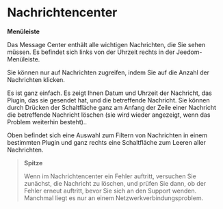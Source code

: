 # Nachrichtencenter
**Menüleiste**

Das Message Center enthält alle wichtigen Nachrichten, die Sie sehen müssen. Es befindet sich links von der Uhrzeit rechts in der Jeedom-Menüleiste.

Sie können nur auf Nachrichten zugreifen, indem Sie auf die Anzahl der Nachrichten klicken.

Es ist ganz einfach. Es zeigt Ihnen Datum und Uhrzeit der Nachricht, das Plugin, das sie gesendet hat, und die betreffende Nachricht. Sie können durch Drücken der Schaltfläche ganz am Anfang der Zeile einer Nachricht die betreffende Nachricht löschen (sie wird wieder angezeigt, wenn das Problem weiterhin besteht)..

Oben befindet sich eine Auswahl zum Filtern von Nachrichten in einem bestimmten Plugin und ganz rechts eine Schaltfläche zum Leeren aller Nachrichten.

> **Spitze**
>
> Wenn im Nachrichtencenter ein Fehler auftritt, versuchen Sie zunächst, die Nachricht zu löschen, und prüfen Sie dann, ob der Fehler erneut auftritt, bevor Sie sich an den Support wenden. Manchmal liegt es nur an einem Netzwerkverbindungsproblem.
